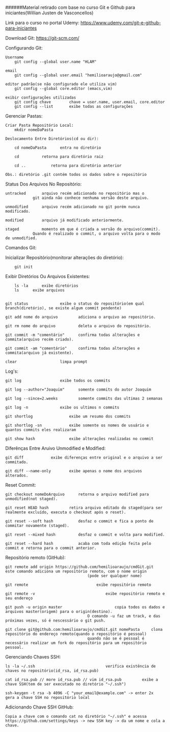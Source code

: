 ######Material retirado com base no curso Git e Github para iniciantes(Willian Justen de Vasconcellos)

Link para o curso no portal Udemy:
	https://www.udemy.com/git-e-github-para-iniciantes

	
	
Download Git:
	https://git-scm.com/
	
	
	
Configurando Git:
	
	Username
		git config --global user.name "HLAM"

	email
		git config --global user.email "hemilioaraujo@gmail.com"
	
	editor padrão(se não configurado ele utiliza vim)
		git config --global core.editor (emacs,vim)
	
	exibir configurações utilizadas
		git config chave		chave = user.name, user.email, core.editor	
		git config --list		exibe todas as configurações

		
		
Gerenciar Pastas:
		
	Criar Pasta Repositório Local:
		mkdir nomeDaPasta
	
	Deslocamento Entre Diretórios(cd ou dir):
		
		cd nomeDaPasta		entra no diretório
			
		cd			retorna para diretório raiz
		
		cd ..			retorna para diretório anterior
		
	Obs.: diretório .git contém todos os dados sobre o repositório

	
	
Status Dos Arquivos No Repositório:

	untracked		arquivo recém adicionado no repositório mas o 
				git ainda não conhece nenhuma versão deste arquivo.
	
	unmodified		arquivo recém adicionado no git porém nunca modificado.

	modified		arquivo já modificado anteriormente.
	
	staged			momento em que é criada a versão do arquivo(commit).
				Quando é realizado o commit, o arquivo volta para o modo de unmodified.

					

Comandos Git:

Inicializar Repositório(monitorar alterações do diretório):	
		
		git init
	
	
Exibir Diretórios Ou Arquivos Existentes:
		
		ls -la  	exibe diretórios
		ls 		exibe arquivos

	
	git status				exibe o status do repositório(em qual branch(diretório), se existe algum commit pendente)
	
	git add nome do arquivo			adiciona o arquivo ao repositório.
	
	git rm nome do arquivo			deleta o arquivo do repositório.
	
	git commit -m "comentário"		confirma todas alterações e commita(arquivo recém criado).
	
	git commit -am "comentário"		confirma todas alterações e commita(arquivo já existente).
	
	clear					limpa prompt

	
Log's:	
	
	git log					exibe todos os commits
	
	git log --author="Joaquim"		somente commits do autor Joaquim
	
	git log --since=2.weeks			somente commits das ultimas 2 semanas
	
	git log -n				exibe os ultimos n commits
	
	git shortlog				exibe um resumo dos commits
	
	git shortlog -sn			exibe somente os nomes de usuário e quantos commits eles realizaram
	
	git show hash				exibe alterações realizadas no commit

	
Diferênças Entre Aruivo Unmodified e Modified:
	
	git diff			exibe diferenças entre original e o arquivo a ser commitado.
	
	git diff --name-only		exibe apenas o nome dos arquivos alterados.

	
Reset Commit:
	
	git checkout nomeDoArquivo		retorna o arquivo modified para unmodified(not staged).
	
	git reset HEAD hash			retira arquivo editado do staged(para ser realmente excluído, executa o checkout após o reset).
	
	git reset --soft hash			desfaz o commit e fica a ponto de commitar novamente (staged).
	
	git reset --mixed hash			desfaz o commit e volta para modified.
	
	git reset --hard hash			acaba com toda edição feita pelo commit e retorna para o commit anterior.
	
	

	
Repositório remoto (GitHub):

	git remote add origin https://github.com/hemilioaraujo/cmdGit.git	este comando adiciona um repositório remoto, com o nome origin
										(pode ser qualquer nome)
	
	git remote								exibe repositório remoto
	
	git remote -v								exibe repositório remoto e seu endereço
	
	git push -u origin master						copia todos os dados e arquivos master(origem) para o origin(destino).
										O comando -u faz um track, e das próximas vezes, só é nescessário o git push.

	git clone git@github.com:hemilioaraujo/cmdGit.git nomePasta		clona repositório do endereço remoto(quando o repositório é pessoal)
										quando não se é pessoal é necessário realizar um fork do repositório para um repositório pessoal.
	
Gerenciando Chaves SSH:

	ls -la ~/.ssh								verifica existência de chaves no repositório(id_rsa, id_rsa.pub)

	cat id_rsa.pub // more id_rsa.pub // vim id_rsa.pub			exibe a chave SSH(tem de ser executado no diretório "~/.ssh")

	ssh-keygen -t rsa -b 4096 -C "your_email@example.com" -> enter 2x	gera a chave SSH no repositório local


Adicionando Chave SSH GitHub:

	Copia a chave com o comando cat no diretório "~/.ssh" e acessa https://github.com/settings/keys -> new SSH key -> da um nome e cola a chave.

	

